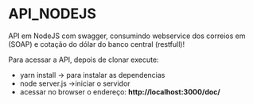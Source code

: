 # API_NODEJS
API em NodeJS com swagger, consumindo webservice dos correios em (SOAP) e cotação do dólar do banco central (restfull)!

Para acessar a API, depois de clonar execute:<ul>
  <li> yarn install -> para instalar as dependencias</li>
 <li> node server.js ->iniciar o servidor</li> 
  
  <li>acessar no browser o endereço: <b>http://localhost:3000/doc/</b></li></ul>
